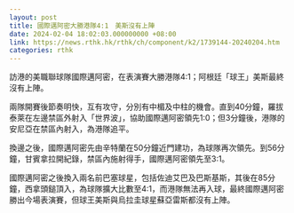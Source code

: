 ```yaml
---
layout: post
title: 國際邁阿密大勝港隊4:1　美斯沒有上陣
date: 2024-02-04 18:02:03.000000000 +08:00
link: https://news.rthk.hk/rthk/ch/component/k2/1739144-20240204.htm
categories: rthk
---
```


訪港的美職聯球隊國際邁阿密，在表演賽大勝港隊4:1；阿根廷「球王」美斯最終沒有上陣。

兩隊開賽後節奏明快，互有攻守，分別有中楣及中柱的機會。直到40分鐘，羅拔泰萊在左邊禁區外射入「世界波」，協助國際邁阿密領先1:0；但3分鐘後，港隊的安尼亞在禁區內射入，為港隊追平。

換邊之後，國際邁阿密先由辛特蘭在50分鐘近門建功，為球隊再次領先。到56分鐘，甘賓拿拉開紀錄，禁區內施射得手，國際邁阿密領先至3:1。

國際邁阿密之後換入兩名前巴塞球星，包括佐迪艾巴及巴斯基斯，其後在85分鐘，西拿頭鎚頂入，為球隊擴大比數至4:1，而港隊無法再入球，最終國際邁阿密勝出今場表演賽，但球王美斯與烏拉圭球星蘇亞雷斯都沒有上陣。
